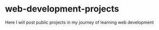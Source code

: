 # web-development-projects
Here I will post public projects in my journey of learning web development
